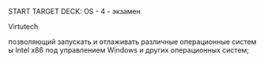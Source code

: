 START
TARGET DECK: OS - 4 - экзамен

Virtutech  

позволяющий запускать и отлаживать различные операционные системы Intel х86 под управлением Windows и других операционных систем;

